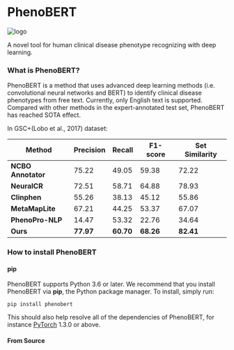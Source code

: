 # PhenoBERT
 ![logo](https://github.com/EclipseCN/PhenoBERT/blob/main/img/logo.jpg) 

A novel tool for human clinical disease phenotype recognizing with deep learning.



### What is PhenoBERT?

PhenoBERT is a method that uses advanced deep learning methods (i.e. convolutional neural networks and BERT) to identify clinical disease phenotypes from free text. Currently, only English text is supported. Compared with other methods in the expert-annotated test set, PhenoBERT has reached SOTA effect.



In GSC+(Lobo et al., 2017) dataset:

| **Method**          | Precision |Recall|F1-score| **Set  Similarity** |
| ------------------- | -------------- | -------------- | -------------- | ------------- |
| **NCBO  Annotator** | 75.22          | 49.05               | 59.38         | 72.22         |
| **NeuralCR**        | 72.51          | 58.71               | 64.88         | 78.93         |
| **Clinphen**        | 55.26          | 38.13               | 45.12         | 55.86         |
| **MetaMapLite**     | 67.21          | 44.25               | 53.37         | 67.07         |
| **PhenoPro-NLP**    | 14.47          | 53.32               | 22.76         | 34.64         |
| **Ours**            | **77.97**      | **60.70**           | **68.26** | **82.41** |



### How to install PhenoBERT

#### pip

PhenoBERT supports Python 3.6 or later. We recommend that you install PhenoBERT via **pip**, the Python package manager. To install, simply run:

```shell
pip install phenobert
```

This should also help resolve all of the dependencies of PhenoBERT, for instance [PyTorch](https://pytorch.org/) 1.3.0 or above.

#### From Source



